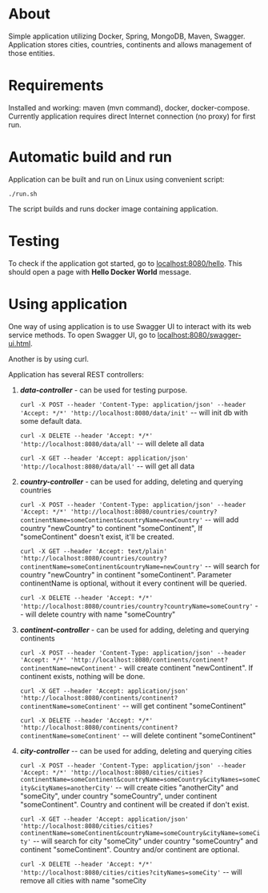 # About
Simple application utilizing Docker, Spring, MongoDB, Maven, Swagger. Application stores cities, countries, continents and allows management of those entities.

# Requirements
Installed and working: maven (mvn command), docker, docker-compose. Currently application requires direct Internet connection (no proxy) for first run.

# Automatic build and run
Application can be built and run on Linux using convenient script:
```
./run.sh
```
The script builds and runs docker image containing application.
# Testing
To check if the application got started, go to <a href="http://localhost:8080/hello">localhost:8080/hello</a>. This should open a page with **Hello Docker World** message.

# Using application
One way of using application is to use Swagger UI to interact with its web service methods. To open Swagger UI, go to <a href="http://localhost:8080/swagger-ui.html">localhost:8080/swagger-ui.html</a>.

Another is by using curl.

Application has several REST controllers:
1. ***data-controller*** - can be used for testing purpose.

    ```curl -X POST --header 'Content-Type: application/json' --header 'Accept: */*' 'http://localhost:8080/data/init'``` -- will init db with some default data.
    
    ```curl -X DELETE --header 'Accept: */*' 'http://localhost:8080/data/all'``` -- will delete all data
    
    ```curl -X GET --header 'Accept: application/json' 'http://localhost:8080/data/all'``` -- will get all data
    
2. ***country-controller*** - can be used for adding, deleting and querying countries

    ```curl -X POST --header 'Content-Type: application/json' --header 'Accept: */*' 'http://localhost:8080/countries/country?continentName=someContinent&countryName=newCountry'``` -- will add country "newCountry" to continent "someContinent", If "someContinent" doesn't exist, it'll be created.
    
    ```curl -X GET --header 'Accept: text/plain' 'http://localhost:8080/countries/country?continentName=someContinent&countryName=newCountry'``` -- will search for country "newCountry" in continent "someContinent". Parameter continentName is optional, without it every continent will be queried.
    
    ```curl -X DELETE --header 'Accept: */*' 'http://localhost:8080/countries/country?countryName=someCountry'``` -- will delete country with name "someCountry"
    
3. ***continent-controller*** - can be used for adding, deleting and querying continents

   ```curl -X POST --header 'Content-Type: application/json' --header 'Accept: */*' 'http://localhost:8080/continents/continent?continentName=newContinent'``` - will create continent "newContinent". If continent exists, nothing will be done.
   
   ```curl -X GET --header 'Accept: application/json' 'http://localhost:8080/continents/continent?continentName=someContinent'```  -- will get continent "someContinent"
   
   ```curl -X DELETE --header 'Accept: */*' 'http://localhost:8080/continents/continent?continentName=someContinent'``` -- will delete continent "someContinent"
   
4. ***city-controller*** -- can be used for adding, deleting and querying cities

    ```curl -X POST --header 'Content-Type: application/json' --header 'Accept: */*' 'http://localhost:8080/cities/cities?continentName=someContinent&countryName=someCountry&cityNames=someCity&cityNames=anotherCity'``` -- will create cities "anotherCity" and "someCity", under country "someCountry", under continent "someContinent". Country and continent will be created if don't exist.
    
    ```curl -X GET --header 'Accept: application/json' 'http://localhost:8080/cities/cities?continentName=someContinent&countryName=someCountry&cityName=someCity'``` -- will search for city "someCity" under country "someCountry" and continent "someContinent". Country and/or continent are optional.
    
    ```curl -X DELETE --header 'Accept: */*' 'http://localhost:8080/cities/cities?cityNames=someCity'``` -- will remove all cities with name "someCity